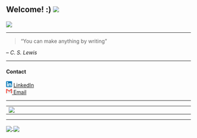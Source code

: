 <h2>Welcome! :) <img src="https://camo.githubusercontent.com/e8e7b06ecf583bc040eb60e44eb5b8e0ecc5421320a92929ce21522dbc34c891/68747470733a2f2f6d656469612e67697068792e636f6d2f6d656469612f6876524a434c467a6361737252346961377a2f67697068792e676966" href="#" width="28px"></h3>
<img width="1000px" align="center" src="https://uploaddeimagens.com.br/images/003/504/749/original/2.png?1635252038" />
<hr>
<blockquote>“You can make anything by writing”</blockquote> – <i>C. S. Lewis</i>
<hr>
<h4>Contact</h4>
<a href="https://www.linkedin.com/in/jess%C3%A9-ant%C3%B4nio-effting-serpa-773a79217/"><img src="https://github.com/jesseantonio/jesseantonio/blob/main/linkedin (1).png" width="16"></img></a> <a href="https://www.linkedin.com/in/jess%C3%A9-ant%C3%B4nio-effting-serpa-773a79217/"> LinkedIn</a> <br>
<a href="https://www.linkedin.com/in/jessé-antônio-773a79217/"><img src="https://github.com/jesseantonio/jesseantonio/blob/main/gmail.png" width="16"></img></a><a href="mailto:jesseantonio1321@gmail.com"> Email</a>
<hr>
<table>
    <tr>
        <td><img width="495px" align="left" src="https://github-readme-stats.vercel.app/api?username=jesseantonio&theme=buefy&hide=issues,stars&hide_border=trues&icon_color=333D57&title_color=333D57&custom_title=Stats"/></td>
        <td><img width="400px" align="left" src="https://github-readme-stats.vercel.app/api/top-langs/?username=jesseantonio&layout=compact&theme=buefy&count_private=true&theme=default&showicons=true&title_color=333D57&custom_title=" /></td>
    </tr>   
</div>
</table>
<hr>
<a href="https://github.com/anuraghazra/github-readme-stats">
  <img align="center" src="https://github-readme-stats.vercel.app/api/pin/?username=anuraghazra&repo=github-readme-stats" />
</a>
<a href="https://github.com/anuraghazra/convoychat">
  <img align="center" src="https://github-readme-stats.vercel.app/api/pin/?username=anuraghazra&repo=convoychat" />
</a>

